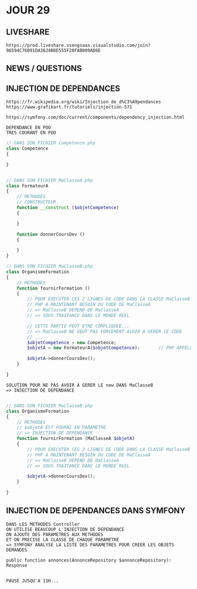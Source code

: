 # JOUR 29

## LIVESHARE

    https://prod.liveshare.vsengsaas.visualstudio.com/join?96594C76091DA3624B8E555F28FAB009AD6E

## NEWS / QUESTIONS


## INJECTION DE DEPENDANCES

    https://fr.wikipedia.org/wiki/Injection_de_d%C3%A9pendances
    https://www.grafikart.fr/tutoriels/injection-571

    https://symfony.com/doc/current/components/dependency_injection.html

    DEPENDANCE EN POO
    TRES COURANT EN POO

```php
// DANS SON FICHIER Competence.php
class Competence
{

}


// DANS SON FICHIER MaClasseA.php
class FormateurA
{
    // METHODES
    // CONSTRUCTEUR
    function __construct ($objetCompetence)
    {

    }

    function donnerCoursDev ()
    {

    }
}

// DANS SON FICHIER MaClasseB.php
class OrganismeFormation
{
    // METHODES
    function fournirFormation ()
    {
        // POUR EXECUTER CES 2 LIGNES DE CODE DANS LA CLASSE MaClasseB
        // PHP A MAINTENANT BESOIN DU CODE DE MaClasseA
        // => MaClasseB DEPEND DE MaClasseA
        // => SOUS TRAITANCE DANS LE MONDE REEL

        // CETTE PARTIE PEUT ETRE COMPLIQUEE...
        // => MaClasseB NE VEUT PAS FORCEMENT AVOIR A GERER CE CODE
        // ...
        $objetCompetence = new Competence;
        $objetA = new FormateurA($objetCompetence);       // PHP APPELLE __construct

        $objetA->donnerCoursDev();
    }

}

```

    SOLUTION POUR NE PAS AVOIR A GERER LE new DANS MaClasseB
    => INJECTION DE DEPENDANCE

```php

// DANS SON FICHIER MaClasseB.php
class OrganismeFormation
{
    // METHODES
    // $objetA EST FOURNI EN PARAMETRE
    // => INJECTION DE DEPENDANCE
    function fournirFormation (MaClasseA $objetA)
    {
        // POUR EXECUTER CES 2 LIGNES DE CODE DANS LA CLASSE MaClasseB
        // PHP A MAINTENANT BESOIN DU CODE DE MaClasseA
        // => MaClasseB DEPEND DE MaClasseA
        // => SOUS TRAITANCE DANS LE MONDE REEL

        $objetA->donnerCoursDev();
    }

}

```


## INJECTION DE DEPENDANCES DANS SYMFONY

    DANS LES METHODES Controller 
    ON UTILISE BEAUCOUP L'INJECTION DE DEPENDANCE
    ON AJOUTE DES PARAMETRES AUX METHODES 
    ET ON PRECISE LA CLASSE DE CHAQUE PARAMETRE
    => SYMFONY ANALYSE LA LISTE DES PARAMETRES POUR CREER LES OBJETS DEMANDES

    public function annonces(AnnonceRepository $annonceRepository): Response


    PAUSE JUSQU'A 11H...

    